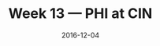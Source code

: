 ---
layout: game
title: Week 13 — PHI at CIN
season: 2016
game_id: 2016_13_PHI_CIN
week: 13
date: 2016-12-04
home_team: CIN
away_team: PHI
final_home: 32
final_away: 14
pbp_url: /assets/data/pbp/2016/2016_13_PHI_CIN.csv.gz
---